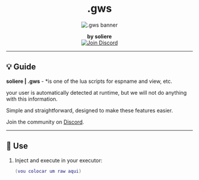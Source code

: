 <h1 align="center">.gws</h1>

<p align="center">
  <img src="https://imgur.com/rU1HyW5.png" alt=".gws banner" />
</p>

<p align="center">
  <b>by soliere</b><br />
  <a href="https://discord.gg/RrwRcvgFE8">
    <img src="https://img.shields.io/badge/Discord-Join-blue?style=flat-square&logo=discord" alt="Join Discord" />
  </a>
</p>

---

## 💡 __Guide__

**soliere | .gws** - *is one of the lua scripts for espname and view, etc.

your user is automatically detected at runtime, but we will not do anything with this information. 

Simple and straightforward, designed to make these features easier.

Join the community on [Discord](https://discord.gg/RrwRcvgFE8).

---

## 🚀 __Use__

1. Inject and execute in your executor:
   ```lua
   (vou colocar um raw aqui)
